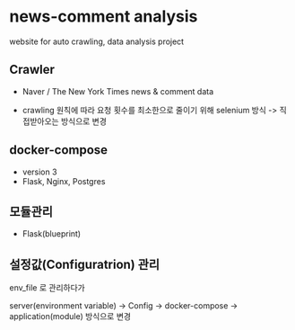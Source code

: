 news-comment analysis
=====================
website for auto crawling, data analysis project


## Crawler
- Naver / The New York Times news & comment data

- crawling 원칙에 따라 요청 횟수를 최소한으로 줄이기 위해 selenium 방식 -> 직접받아오는 방식으로 변경

## docker-compose
- version 3
- Flask, Nginx, Postgres

## 모듈관리
- Flask(blueprint)

## 설정값(Configuratrion) 관리
env_file 로 관리하다가

server(environment variable) -> Config -> docker-compose -> application(module)
방식으로 변경
